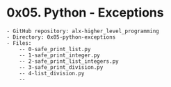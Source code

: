 # 0x05. Python - Exceptions

    - GitHub repository: alx-higher_level_programming
    - Directory: 0x05-python-exceptions
    - Files:
        -- 0-safe_print_list.py
        -- 1-safe_print_integer.py
        -- 2-safe_print_list_integers.py
        -- 3-safe_print_division.py
        -- 4-list_division.py
        -- 
